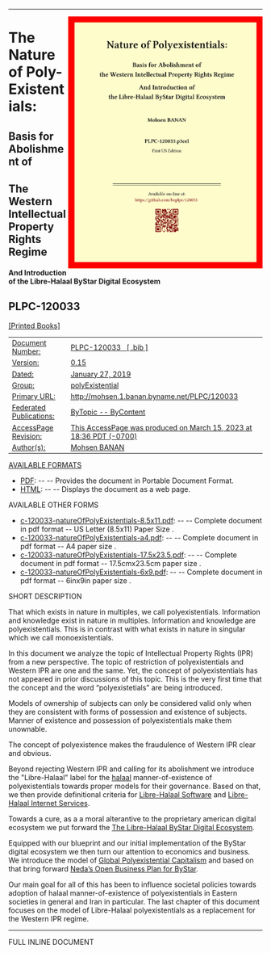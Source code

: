 ------------------------------------------------------------------------

<img align="right"  height="500" src="./images/frontCover-1.jpg">

# The Nature of Poly-Existentials:

## Basis for Abolishment of 

## The Western Intellectual Property Rights Regime

#### And Introduction of the Libre-Halaal ByStar Digital Ecosystem


## PLPC-120033


 <a href="/content/generated/doc.free/mohsen/PLPC/120033/current/PLPC-120033.bib">[Printed Books]

<table>
<tbody>
<tr class="odd">
<td>Document Number:</td>
<td>PLPC-120033   <a href="/content/generated/doc.free/mohsen/PLPC/120033/current/PLPC-120033.bib">[ .bib ]</a></td>
</tr>
<tr class="even">
<td>Version:</td>
<td>0.15</td>
</tr>
<tr class="odd">
<td>Dated:</td>
<td>January 27, 2019</td>
</tr>
<tr class="even">
<td>Group:</td>
<td>polyExistential</td>
</tr>
<tr class="odd">
<td>Primary URL:</td>
<td><a href="http://mohsen.1.banan.byname.net/PLPC/120033">http://mohsen.1.banan.byname.net/PLPC/120033</a></td>
</tr>
<tr class="even">
<td>Federated Publications:</td>
<td><a href="http://bytopic/PLPC/120033">ByTopic</a> -- <a href="http://bycontent/PLPC/120033">ByContent</a></td>
</tr>
<tr class="odd">
<td>AccessPage Revision:</td>
<td>This AccessPage was produced on March 15, 2023 at 18:36 PDT (-0700)</td>
</tr>
<tr class="even">
<td>Author(s):</td>
<td><a href="http://mohsen.1.banan.byname.net/contact">Mohsen BANAN</a></td>
</tr>
</tbody>
</table>

AVAILABLE FORMATS  

-   [PDF](/content/generated/doc.free/mohsen/PLPC/120033/current/articleEnFa.pdf):
    -- -- Provides the document in Portable Document Format.
-   [HTML](/content/generated/doc.free/mohsen/PLPC/120033/current/articleEnFa/index.html):
    -- -- Displays the document as a web page.

AVAILABLE OTHER FORMS  

-   [c-120033-natureOfPolyExistentials-8.5x11.pdf](/content/generated/doc.free/mohsen/PLPC/120033/current/c-120033-natureOfPolyExistentials-8.5x11.pdf):
    -- -- Complete document in pdf format -- US Letter (8.5x11) Paper
    Size .
-   [c-120033-natureOfPolyExistentials-a4.pdf](/content/generated/doc.free/mohsen/PLPC/120033/current/c-120033-natureOfPolyExistentials-a4.pdf):
    -- -- Complete document in pdf format -- A4 paper size .
-   [c-120033-natureOfPolyExistentials-17.5x23.5.pdf](/content/generated/doc.free/mohsen/PLPC/120033/current/c-120033-natureOfPolyExistentials-17.5x23.5.pdf):
    -- -- Complete document in pdf format -- 17.5cmx23.5cm paper size .
-   [c-120033-natureOfPolyExistentials-6x9.pdf](/content/generated/doc.free/mohsen/PLPC/120033/current/c-120033-natureOfPolyExistentials-6x9.pdf):
    -- -- Complete document in pdf format -- 6inx9in paper size .

SHORT DESCRIPTION  

That which exists in nature in multiples, we call polyexistentials.
Information and knowledge exist in nature in multiples. Information and
knowledge are polyexistentials. This is in contrast with what exists in
nature in singular which we call monoexistentials.

In this document we analyze the topic of Intellectual Property Rights
(IPR) from a new perspective. The topic of restriction of
polyexistentials and Western IPR are one and the same. Yet, the concept
of polyexistentials has not appeared in prior discussions of this topic.
This is the very first time that the concept and the word
“polyexistetials” are being introduced.

Models of ownership of subjects can only be considered valid only when
they are consistent with forms of possession and existence of subjects.
Manner of existence and possession of polyexistentials make them
unownable.

The concept of polyexistence makes the fraudulence of Western IPR clear
and obvious.

Beyond rejecting Western IPR and calling for its abolishment we
introduce the "Libre-Halaal" label for the
[halaal](http://mohsen.1.banan.byname.net/PLPC/120039)
manner-of-existence of polyexistentials towards proper models for their
governance. Based on that, we then provide definitional criteria for
[Libre-Halaal Software](http://www.halaalsoftware.org) and [Libre-Halaal
Internet Services](http://www.libreservices.org).

Towards a cure, as a a moral alterantive to the proprietary american
digital ecosystem we put forward the [The Libre-Halaal ByStar Digital
Ecosystem](http://www.by-star.net).

Equipped with our blueprint and our initial implementation of the ByStar
digital ecosystem we then turn our attention to economics and business.
We introduce the model of [Global Polyexistential
Capitalism](http://www.by-star.net/PLPC/120042) and based on that bring
forward [Neda’s Open Business Plan for
ByStar](http://www.neda.com/strategicVision/businessPlan).

Our main goal for all of this has been to influence societal policies
towards adoption of halaal manner-of-existence of polyexistentials in
Eastern societies in general and Iran in particular. The last chapter of
this document focuses on the model of Libre-Halaal polyexistentials as a
replacement for the Western IPR regime.

  
  

  
  

------------------------------------------------------------------------

FULL INLINE DOCUMENT

  
